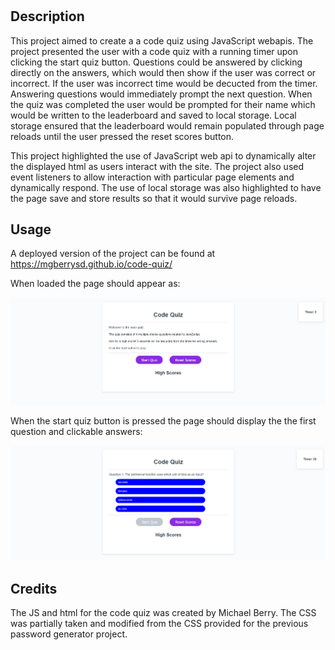 # <code-quiz>

## Description

This project aimed to create a a code quiz using JavaScript webapis. The project presented the user with a code quiz with a running timer upon clicking the start quiz button. Questions could be answered by clicking directly on the answers, which would then show if the user was correct or incorrect. If the user was incorrect time would be decucted from the timer. Answering questions would immediately prompt the next question. When the quiz was completed the user would be prompted for their name which would be written to the leaderboard and saved to local storage. Local storage ensured that the leaderboard would remain populated through page reloads until the user pressed the reset scores button.

This project highlighted the use of JavaScript web api to dynamically alter the displayed html as users interact with the site. The project also used event listeners to allow interaction with particular page elements and dynamically respond. The use of local storage was also highlighted to have the page save and store results so that it would survive page reloads.

## Usage

A deployed version of the project can be found at https://mgberrysd.github.io/code-quiz/

When loaded the page should appear as:

![JavaScript code quiz page deployed via github pages](assets/images/codequizsc1.png)

When the start quiz button is pressed the page should display the the first question and clickable answers:

![Code quiz page after the start quiz button is pressed](assets/images/codequizsc2.png)

## Credits

The JS and html for the code quiz was created by Michael Berry. The CSS was partially taken and modified from the CSS provided for the previous password generator project.